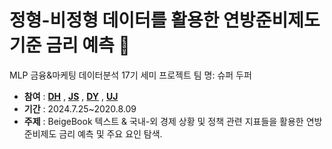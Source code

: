 #  정형-비정형 데이터를 활용한 연방준비제도 기준 금리 예측 🙂

MLP 금융&마케팅 데이터분석 17기 세미 프로젝트
팀 명: 슈퍼 두퍼


- __참여__ : [**DH**](https://github.com/superdupermulti17) , [**JS**](https://github.com/kimjuseong-99) , [**DY**](https://github.com/dybaek9) , [**UJ**](https://github.com/UngJinSeo) 
- __기간__ : 2024.7.25~2020.8.09
- __주제__ : BeigeBook 텍스트 & 국내-외 경제 상황 및 정책 관련 지표들을 활용한 연방준비제도 금리 예측 및 주요 요인 탐색.
  


